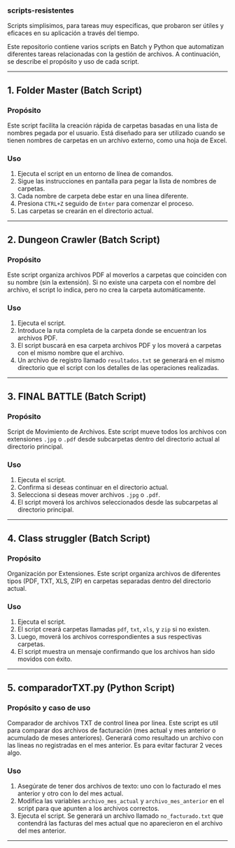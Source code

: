 ### scripts-resistentes

Scripts simplisimos, para tareas muy especificas, que probaron ser útiles y eficaces en su aplicación a través del tiempo.

Este repositorio contiene varios scripts en Batch y Python que automatizan diferentes tareas relacionadas con la gestión de archivos. A continuación, se describe el propósito y uso de cada script.

---

## 1. Folder Master (Batch Script)

### Propósito
Este script facilita la creación rápida de carpetas basadas en una lista de nombres pegada por el usuario. Está diseñado para ser utilizado cuando se tienen nombres de carpetas en un archivo externo, como una hoja de Excel.

### Uso
1. Ejecuta el script en un entorno de línea de comandos.
2. Sigue las instrucciones en pantalla para pegar la lista de nombres de carpetas.
3. Cada nombre de carpeta debe estar en una línea diferente.
4. Presiona `CTRL+Z` seguido de `Enter` para comenzar el proceso.
5. Las carpetas se crearán en el directorio actual.

---

## 2. Dungeon Crawler (Batch Script)

### Propósito
Este script organiza archivos PDF al moverlos a carpetas que coinciden con su nombre (sin la extensión). Si no existe una carpeta con el nombre del archivo, el script lo indica, pero no crea la carpeta automáticamente.

### Uso
1. Ejecuta el script.
2. Introduce la ruta completa de la carpeta donde se encuentran los archivos PDF.
3. El script buscará en esa carpeta archivos PDF y los moverá a carpetas con el mismo nombre que el archivo.
4. Un archivo de registro llamado `resultados.txt` se generará en el mismo directorio que el script con los detalles de las operaciones realizadas.

---

## 3. FINAL BATTLE (Batch Script) 

### Propósito
Script de Movimiento de Archivos.
Este script mueve todos los archivos con extensiones `.jpg` o `.pdf` desde subcarpetas dentro del directorio actual al directorio principal.

### Uso
1. Ejecuta el script.
2. Confirma si deseas continuar en el directorio actual.
3. Selecciona si deseas mover archivos `.jpg` o `.pdf`.
4. El script moverá los archivos seleccionados desde las subcarpetas al directorio principal.

---

## 4. Class struggler (Batch Script) 

### Propósito
Organización por Extensiones.
Este script organiza archivos de diferentes tipos (PDF, TXT, XLS, ZIP) en carpetas separadas dentro del directorio actual.

### Uso
1. Ejecuta el script.
2. El script creará carpetas llamadas `pdf`, `txt`, `xls`, y `zip` si no existen.
3. Luego, moverá los archivos correspondientes a sus respectivas carpetas.
4. El script muestra un mensaje confirmando que los archivos han sido movidos con éxito.

---

## 5. comparadorTXT.py (Python Script)

### Propósito y caso de uso
Comparador de archivos TXT de control linea por linea. 
Este script es util para comparar dos archivos de facturación (mes actual y mes anterior o acumulado de meses anteriores). Generará como resultado un archivo con las lineas no registradas en el mes anterior. Es para evitar facturar 2 veces algo.

### Uso
1. Asegúrate de tener dos archivos de texto: uno con lo facturado el mes anterior y otro con lo del mes actual.
2. Modifica las variables `archivo_mes_actual` y `archivo_mes_anterior` en el script para que apunten a los archivos correctos.
3. Ejecuta el script. Se generará un archivo llamado `no_facturado.txt` que contendrá las facturas del mes actual que no aparecieron en el archivo del mes anterior.

---
